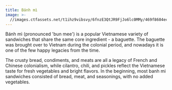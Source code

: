 ```yaml
---
title: Bánh mì
image: >-
  //images.ctfassets.net/t1ihz9vibsvy/6fnzE3QtJR9FjJo6lc0MMy/469f8604ec6a9e0324f330537cc969cf/banh-mi.jpg
---
```


Bánh mì (pronounced 'bun mee') is a popular Vietnamese variety of sandwiches that share the same core ingredient - a baguette. The baguette was brought over to Vietnam during the colonial period, and nowadays it is one of the few happy legacies from the time.

The crusty bread, condiments, and meats are all a legacy of French and Chinese colonialism, while cilantro, chili, and pickles reflect the Vietnamese taste for fresh vegetables and bright flavors. In the beginning, most banh mi sandwiches consisted of bread, meat, and seasonings, with no added vegetables.
